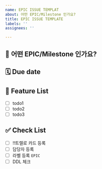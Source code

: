 ```yaml
---
name: EPIC ISSUE TEMPLAT
about: 어떤 EPIC/Milestone 인가요?
title: EPIC ISSUE TEMPLATE
labels: ''
assignees: ''

---
```


## 📌 어떤 EPIC/Milestone 인가요?

## 🗓️ Due date

## 🌈 Feature List
- [ ] todo1
- [ ] todo2
- [ ] todo3

## ✅ Check List

- [ ] !!트렐로 카드 등록
- [ ] 담당자 등록
- [ ] 라벨 등록 `EPIC`
- [ ] DDL 체크
